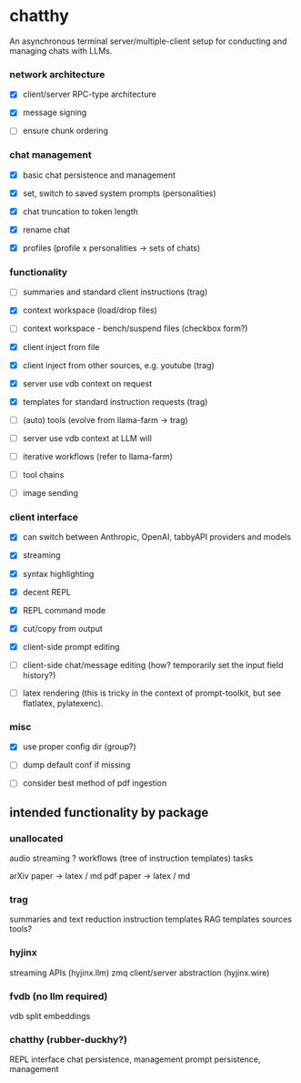 # chatthy

An asynchronous terminal server/multiple-client setup for conducting and managing chats with LLMs.


### network architecture

- [x] client/server RPC-type architecture
- [x] message signing
- [ ] ensure chunk ordering


### chat management

- [x] basic chat persistence and management
- [x] set, switch to saved system prompts (personalities)
- [x] chat truncation to token length
- [x] rename chat
- [x] profiles (profile x personalities -> sets of chats)


### functionality

- [ ] summaries and standard client instructions (trag)
- [x] context workspace (load/drop files)
- [ ] context workspace - bench/suspend files (checkbox form?)
- [x] client inject from file
- [x] client inject from other sources, e.g. youtube (trag)
- [x] server use vdb context on request
- [x] templates for standard instruction requests (trag)
- [ ] (auto) tools (evolve from llama-farm -> trag)
- [ ] server use vdb context at LLM will
- [ ] iterative workflows (refer to llama-farm)
- [ ] tool chains
- [ ] image sending


### client interface

- [x] can switch between Anthropic, OpenAI, tabbyAPI providers and models
- [x] streaming
- [x] syntax highlighting
- [x] decent REPL
- [x] REPL command mode
- [x] cut/copy from output
- [x] client-side prompt editing
- [ ] client-side chat/message editing (how? temporarily set the input field history?)
- [ ] latex rendering (this is tricky in the context of prompt-toolkit, but see flatlatex, pylatexenc).


### misc

- [x] use proper config dir (group?)
- [ ] dump default conf if missing
- [ ] consider best method of pdf ingestion


## intended functionality by package


### unallocated

audio streaming ?
workflows (tree of instruction templates)
tasks

arXiv paper -> latex / md
pdf paper -> latex / md


### trag

summaries and text reduction
instruction templates
RAG templates
sources
tools?


### hyjinx

streaming APIs (hyjinx.llm)
zmq client/server abstraction (hyjinx.wire)


### fvdb (no llm required)

vdb
split
embeddings


### chatthy (rubber-duckhy?)

REPL interface
chat persistence, management
prompt persistence, management


